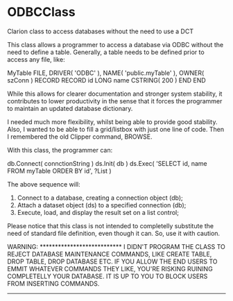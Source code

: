 ODBCClass
=========

Clarion class to access databases without the need to use a DCT

This class allows a programmer to access a database via ODBC without the need to define a table.
Generally, a table needs to be defined prior to access any file, like:

MyTable       FILE, DRIVER( 'ODBC' ), NAME( 'public.myTable' ), OWNER( szConn )
RECORD          RECORD
id                LONG
name              CSTRING( 200 )
                END
              END
              
While this allows for clearer documentation and stronger system stability, it contributes to lower productivity in the sense that it forces the programmer to maintain an updated database dictionary.

I needed much more flexibility, whilst being able to provide good stability. Also, I wanted to be able to fill a grid/listbox with just one line of code. Then I remembered the old Clipper command, BROWSE.

With this class, the programmer can:

  db.Connect( connctionString )
  ds.Init( db )
  ds.Exec( 'SELECT id, name FROM myTable ORDER BY id', ?List )
  
The above sequence will:

1) Connect to a database, creating a connection object (db);
2) Attach a dataset object (ds) to a specified connection (db);
3) Execute, load, and display the result set on a list control;

Please notice that this class is not intended to completelly substitute the need of standard file definition, even though it can. So, use it with caution.

WARNING: ***************************
I DIDN'T PROGRAM THE CLASS TO REJECT DATABASE MAINTENANCE COMMANDS, LIKE CREATE TABLE, DROP TABLE, DROP DATABASE ETC. IF YOU ALLOW THE END USERS TO EMMIT WHATEVER COMMANDS THEY LIKE, YOU'RE RISKING RUINING COMPLETELLY YOUR DATABASE. IT IS UP TO YOU TO BLOCK USERS FROM INSERTING COMMANDS.
************************************
